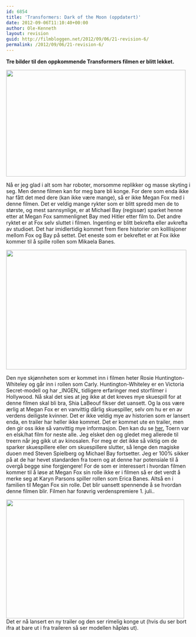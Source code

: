 ```yaml
---
id: 6854
title: 'Transformers: Dark of the Moon (oppdatert)'
date: 2012-09-06T11:10:40+00:00
author: Ole-Kenneth
layout: revision
guid: http://filmbloggen.net/2012/09/06/21-revision-6/
permalink: /2012/09/06/21-revision-6/
---
```

**Tre bilder til den oppkommende Transformers filmen er blitt lekket.** 

[<img class="alignnone size-medium wp-image-22" src="http://filmbloggen.net/wp-content/uploads//2011/04/hr_transformers-_dark_of_the_moon_7.jpg?w=300" alt="" width="486" height="288" />](http://filmbloggen.net/wp-content/uploads//2011/04/hr_transformers-_dark_of_the_moon_7.jpg)

Nå er jeg glad i alt som har roboter, morsomme replikker og masse skyting i seg. Men denne filmen kan for meg bare bli konge. For dere som enda ikke har fått det med dere (kan ikke være mange), så er ikke Megan Fox med i denne filmen. Det er veldig mange rykter som er blitt spredd men de to største, og mest sannsynlige, er at Michael Bay (regissør) sparket henne etter at Megan Fox sammenlignet Bay med Hitler etter film to. Det andre ryktet er at Fox selv sluttet i filmen. Ingenting er blitt bekrefta eller avkrefta av studioet. Det har imidlertidig kommet frem flere historier om kolllisjoner mellom Fox og Bay på settet. Det eneste som er bekreftet er at Fox ikke kommer til å spille rollen som Mikaela Banes.

[<img class="alignnone size-medium wp-image-23" src="http://filmbloggen.net/wp-content/uploads//2011/04/hr_transformers-_dark_of_the_moon_8.jpg?w=300" alt="" width="488" height="323" />](http://filmbloggen.net/wp-content/uploads//2011/04/hr_transformers-_dark_of_the_moon_8.jpg)

Den nye skjønnheten som er kommet inn i filmen heter Rosie Huntington-Whiteley og går inn i rollen som Carly. Huntington-Whiteley er en Victoria Secret-modell og har \_INGEN\_ tidligere erfaringer med storfilmer i Hollywood. Nå skal det sies at jeg ikke at det kreves mye skuespill for at denne filmen skal bli bra, Shia LaBeouf fikser det uansett. Og la oss være ærlig at Megan Fox er en vanvittig dårlig skuespiller, selv om hu er en av verdens deiligste kvinner. Det er ikke veldig mye av historien som er lansert enda, en trailer har heller ikke kommet. Det er kommet ute en trailer, men den gir oss ikke så vanvittig mye informasjon. Den kan du se [her.](http://www.youtube.com/watch?v=3H8bnKdf654) Toern var en elsk/hat film for neste alle. Jeg elsket den og gledet meg allerede til treern når jeg gikk ut av kinosalen. For meg er det ikke så viktig om de sparker skuespillere eller om skuespillere slutter, så lenge den magiske duoen med Steven Spielberg og Michael Bay fortsetter. Jeg er 100% sikker på at de har hevet standarden fra toern og at denne har potensiale til å overgå begge sine forgjengere! For de som er interessert i hvordan filmen kommer til å løse at Megan Fox sin rolle ikke er i filmen så er det verdt å merke seg at Karyn Parsons spiller rollen som Erica Banes. Altså en i familien til Megan Fox sin rolle. Det blir uansett spennende å se hvordan denne filmen blir. Filmen har forøvrig verdenspremiere 1. juli..

[<img class="alignnone size-medium wp-image-24" src="http://filmbloggen.net/wp-content/uploads//2011/04/transformers-dark-of-the-moon-9.jpg?w=300" alt="" width="482" height="321" />](http://filmbloggen.net/wp-content/uploads//2011/04/transformers-dark-of-the-moon-9.jpg)  
Det er nå lansert en ny trailer og den ser rimelig konge ut (hvis du ser bort ifra at bare ut i fra traileren så ser modellen håpløs ut).

<div class="video-shortcode">
</div>